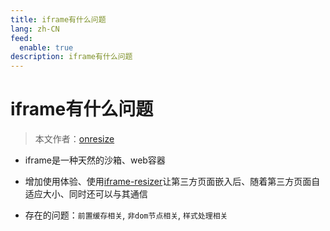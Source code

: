 ```yaml
---
title: iframe有什么问题
lang: zh-CN
feed:
  enable: true
description: iframe有什么问题
---
```


# iframe有什么问题

> 本文作者：[onresize](https://github.com/onresize)

 - iframe是一种天然的沙箱、web容器

- 增加使用体验、使用[iframe-resizer](https://github.com/davidjbradshaw/iframe-resizer)让第三方页面嵌入后、随着第三方页面自适应大小、同时还可以与其通信

- 存在的问题：`前置缓存相关`, `非dom节点相关`, `样式处理相关`